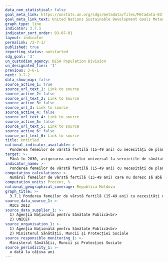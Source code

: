 ```yaml
---
data_non_statistical: false
goal_meta_link: https://unstats.un.org/sdgs/metadata/files/Metadata-03-07-01.pdf
goal_meta_link_text: United Nations Sustainable Development Goals Metadata (pdf 865kB)
graph_type: line
indicator: 3.7.1
indicator_sort_order: 03-07-01
layout: indicator
permalink: /3-7-1/
published: true
reporting_status: notstarted
sdg_goal: '3'
un_custodian_agency: DESA Population Division
un_designated_tier: '1'
previous: 3-6-1
next: 3-7-2
data_show_map: false
source_active_1: true
source_url_text_1: Link to source
source_active_2: false
source_url_text_2: Link to Source
source_active_3: false
source_url_3: Link to source
source_active_4: false
source_url_text_4: Link to source
source_active_5: false
source_url_text_5: Link to source
source_active_6: false
source_url_text_6: Link to source
title: Untitled
national_indicator_available: >-
  Ponderea femeilor de vârstă fertilă (15-49 ani) cu necesități de planificare a familiei satisfăcute prin metode moderne de contracepție
target: >-
  Până în 2030, asigurarea accesului universal la serviciile de sănătate sexuală și reproductivă, inclusiv pentru planificarea familiei, informare și educație, precum și integrarea sănătății reproducerii în strategiile și programele naționale
indicator_name: >-
  Ponderea femeilor de vârstă fertilă (15-49 ani) cu necesități de planificare a familiei satisfăcute prin metode moderne de contracepție
computation_calculations: >-
  Numărul femeilor de vârstă fertilă (15-49 ani) care nu doresc să abă (mai mulți) copii, ori doresc să amâne nașterea unui copil următor prin utilizare mijloacelor moderne de contracepție raportat la numărul total al femeilor de vârsta respectivă *100.
computation_units: Procent, %
national_geographical_coverage: Republica Moldova
graph_title: >-
  3.7.1 Ponderea femeilor de vârstă fertilă (15-49 ani) cu necesități de planificare a familiei satisfăcute prin metode moderne de contracepție
source_data_source_1: >-
  MICS 2012
source_data_supplier_1: >-
  1) Agenția Națională pentru Sănătate Publică<br> 
  2) UNICEF
source_organisation_1: >-
  1) Agenția Națională pentru Sănătate Publică<br> 
  2) Ministerul Sănătății, Muncii și Protecției Sociale
source_responsible_monitoring_1: >-
  Ministerul Sănătății, Muncii și Protecției Sociale
source_periodicity_1: >-
  o dată la câțiva ani
---
```

